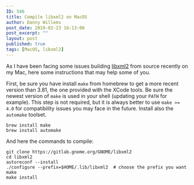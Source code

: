 ```yaml
---
ID: 546
title: Compile libxml2 on MacOS
author: Danny Willems
post_date: 2019-02-23 16:13:06
post_excerpt: ""
layout: post
published: true
tags: [MacOS, libxml2]
---
```


As I have been facing some issues building [libxml2](http://xmlsoft.org/) from source recently on my Mac, here some instructions that may help some of you.

First, be sure you have install `make` from homebrew to get a more recent version than 3.81, the one provided with the XCode tools. Be sure the newest version of `make` is used in your shell (updating your `PATH` for example). This step is not required, but it is always better to use `make >= 4.0` for compatibility issues you may face in the future. Install also the `automake` toolset.
```
brew install make
brew install automake
```


And here the commands to compile:
```shell
git clone https://gitlab.gnome.org/GNOME/libxml2
cd libxml2
autoreconf --install
./configure --prefix=$HOME/.lib/libxml2  # choose the prefix you want
make
make install
```
